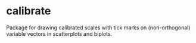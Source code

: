 # calibrate

Package for drawing calibrated scales with tick marks on (non-orthogonal) variable vectors in scatterplots and biplots.
